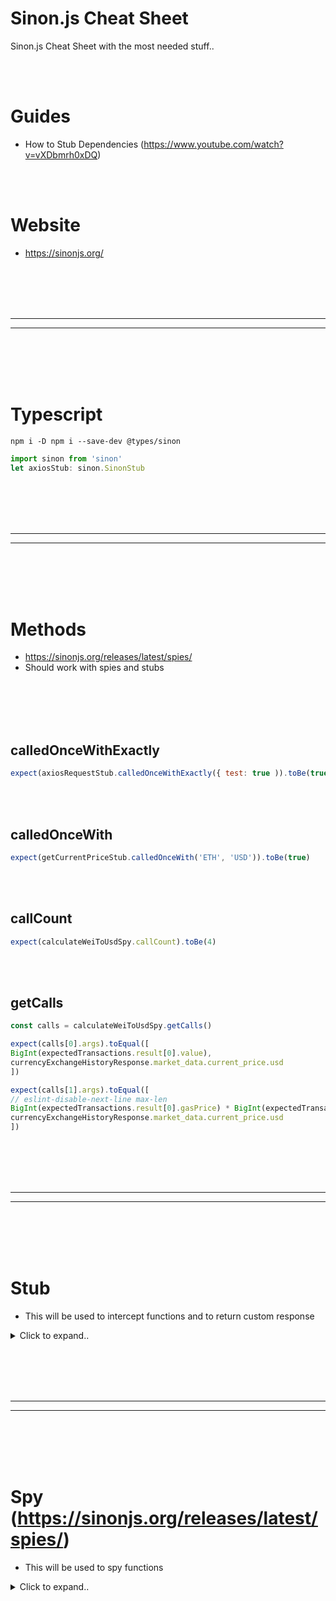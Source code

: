# Sinon.js Cheat Sheet
Sinon.js Cheat Sheet with the most needed stuff..


<br><br>

# Guides
- How to Stub Dependencies (https://www.youtube.com/watch?v=vXDbmrh0xDQ)

<br><br>

# Website
- https://sinonjs.org/











<br><br>
<br><br>
_________________________________
_________________________________
<br><br>
<br><br>

# Typescript
```shell
npm i -D npm i --save-dev @types/sinon
```

```javascript
import sinon from 'sinon'
let axiosStub: sinon.SinonStub
```


















<br><br>
<br><br>
_________________________________
_________________________________
<br><br>
<br><br>


# Methods
- https://sinonjs.org/releases/latest/spies/
- Should work with spies and stubs

<br><br>
<br><br>


## calledOnceWithExactly
```javascript
expect(axiosRequestStub.calledOnceWithExactly({ test: true )).toBe(true)
```

<br><br>

## calledOnceWith
```javascript
expect(getCurrentPriceStub.calledOnceWith('ETH', 'USD')).toBe(true)
```

<br><br>

## callCount
```javascript
expect(calculateWeiToUsdSpy.callCount).toBe(4)
```

<br><br>

## getCalls
```javascript
const calls = calculateWeiToUsdSpy.getCalls()

expect(calls[0].args).toEqual([
BigInt(expectedTransactions.result[0].value),
currencyExchangeHistoryResponse.market_data.current_price.usd
])

expect(calls[1].args).toEqual([
// eslint-disable-next-line max-len
BigInt(expectedTransactions.result[0].gasPrice) * BigInt(expectedTransactions.result[0].gasUsed),
currencyExchangeHistoryResponse.market_data.current_price.usd
])
```































<br><br>
<br><br>
_________________________________
_________________________________
<br><br>
<br><br>



# Stub
- This will be used to intercept functions and to return custom response
  
<details><summary>Click to expand..</summary>
    
<br><br>
<br><br>

## Single exported function
- As far as I read it is not working out of the box with sinon.js


<br><br>
<br><br>

## Stub chained function calls
```javascript
const [name, symbol, decimals, totalSupply] = await Promise.all([
    tokenContract.methods.name().call(),
    tokenContract.methods.symbol().call(),
    tokenContract.methods.decimals().call(),
    tokenContract.methods.totalSupply().call()
])
```

```javascript
beforeEach(() => {
    createContractStub = sinon.stub(ethCoinManager.contract, 'createContract').returns({
        methods: {
            name: () => ({ call: sinon.stub().resolves(mockTokenDetails.name) }),
            symbol: () => ({ call: sinon.stub().resolves(mockTokenDetails.symbol) }),
            decimals: () => ({ call: sinon.stub().resolves(mockTokenDetails.decimals) }),
            totalSupply: () => ({ call: sinon.stub().resolves(mockTokenDetails.totalSupply) })
        }
    } as any)
})
```














<br><br>
<br><br>

## Error
```javascript
describe('[ERROR]', () => {
let axiosRequestStub: sinon.SinonStub

const error = new Error('Request failed')

beforeEach(() => {
    axiosRequestStub = sinon.stub(axios, 'request').rejects(error)
})

afterEach(() => {
    axiosRequestStub.restore()
})
  
it.only('should throw an HttpClientError when the request fails and custom Error title', async() => {
    axiosRequestStub.rejects(error)

    const config = {
        url: 'https://example.com',
        method: 'GET',
        errorMessage: 'Any crazy error..'
    } as RequestParams

    try {
        await axiosRequestWrapper(config)
        expect('Should not reach this line').toBe(false)
    } catch (e: any) {
        expect(e.message).toBe('Any crazy error..')
        expect(e.originalError).toBe(error)
        expect(e.name).toBe('HttpClientError')
    }
})
})
```









<br><br>
<br><br>

## Mongoose Models
```javascript
const sinon = require('sinon')
const mongoose = require('mongoose')

var UserSchema = new mongoose.Schema({name: String});
const Model = mongoose.model('User', UserSchema);

const find = () => {
    return {_id: '12345678912', name: 'test'}
}

sinon.stub(Model, 'find').callsFake(find)

const doc = Model.find()
console.log(doc)
```
















<br><br>
<br><br>


## Dependencies


<br><br>

### External functions
```javascript
innerFunctionStub = sinon.stub(nodemailer, 'createTransport').returns({
     sendMail: sinon.stub().resolves(emailResponseStub) // Stubbing sendMail method
});

```

<br><br>

### request
```javascript
describe('storeMessages()', () => {
  before(()=>{
    sinon.stub(request, 'get')
         .yields(null, null, JSON.stringify({id: 1}))
  });

  it('Should return id', done => {
    request(options, (e, r) => {
      expect(r).toStrictEqual({id: 1});
      done()
    });
  });
});
```

















<br><br>
<br><br>

## Class




<br><br>
<br><br>

### Stub privat method
```javascript

describe('getInstance()', () => {
    let initStub: sinon.SinonStub

    beforeEach(() => {
        initStub = sinon.stub((<any>ModelManager).prototype, 'init').resolves()
    })

    afterEach(() => {
        initStub.restore()
    })

    it.only('should create new instance', async() => {
        const modelManager = await ModelManager.getInstance()

        expect(initStub.calledOnce).toBe(true)
        expect(modelManager.models).toEqual([])
    })
})
```



<br><br>
<br><br>

### Stub internal method call of instance method
- resolves will not work here and result in a fullfilled promise. Use instead returns()
```javascript
public async getTokenDetails(tokenAddress: string, ABI: any) {
    const tokenContract = this.createContract(ABI, tokenAddress)
}
```

```javascript
let createContractStub: sinon.SinonStub
beforeEach(() => {
    createContractStub = sinon.stub(ethCoinManager.contract, 'createContract').returns({
        test: true
    })
})
```



<br><br>
<br><br>

### Stub class instance property
```javascript
describe('init()', function() {
    let connStub: sinon.SinonStub

    beforeEach(() => {
        connStub = sinon.stub(<any>mongooseUtils, 'conn').value(undefined)
    })

    afterEach(async() => {
        connStub.restore()
    })
})
```


<br><br>

### Stub non singleton class instance method which is called inside of function
```javascript
comst kafkaHelper = new KafkaHelper()

const checkTaskId = async (body, topic, headers) => {
     await kafkaHelper.sendMessageAvro(body, topic, headers)
}
```

<br><br>

Here we mock method sendMessageAvro of the class KafkaHelper
- **We must use .prototype for classes**
```javascript
describe('[KafkaHelper send avro message]', () => {
    let sendMessageAvroStub

    const { KafkaHelper } = require('./KafkaHelper')

    beforeEach(() => {
        sendMessageAvroStub = sinon.stub(KafkaHelper.prototype, "sendMessageAvro").resolves({})
    })

    afterEach(() => {
        sinon.restore()
    })

    it('should call sendMessageAvro method with correct arguments', async () => {
        const { taskId } = doc_emailMailingWithTaskIdScheduled

        const expectedBody = {
            'test': true
        }

        const expectedHeaders = {
            'test': projectId,
        }

        await checkTaskId(body, topic, headers)

        sinon.assert.calledWith(sendMessageAvroStub, expectedBody, 'any topic', expectedHeaders)
        expect(sendMessageAvroStub.calledOnce).to.be.true
    })
})
```


Other example:
```typescript
 getBalanceStub = sinon.stub(BalanceManager.prototype, 'getBalance').callsFake(() => {
                return Promise.resolve(balanceWei)
```































<br><br>
<br><br>

### Mock method response of class with args
```javascript
/**
 * Represents a SlackBot.
 */
class SlackBot {
    /**
     * Constructs a new SlackBot instance. Singleton
     */
    constructor() {}

    /**
     * Sends a message to a channel.
     * @param {string} channelId - The ID of the channel.
     * @param {string} text - The text of the message.
     */
    async sendMessage(channelId, text) {
        try {
            const res = await this.app.client.chat.postMessage({
                token: this.botToken,
                channel: channelId,
                text
            })

            return res
        } catch (e) {
            throw new BaseError('Error while sending message to Slack channel.', e)
        }
    }
}
```

```javascript
let sendMessageStub

beforeEach(async() => {
    const slackBot = new SlackBot()
    sendMessageStub = sinon.stub(slackBot, 'sendMessage')
})

afterEach(() => {
    sendMessageStub.restore()
})
```

```javascript
it('should send a message to a channel', async () => {
    const channelId = 'channel-id'
    const text = 'Hello, world!'

    const expectedResponse = {
        channel: channelId,
        text: text,
    }

    sendMessageStub.withArgs(channelId, text).resolves(expectedResponse)

    const res = await slackBot.sendMessage(channelId, text)
    expect(res.channel).to.equal(channelId)
    expect(res.text).to.equal(text)
    expect(sendMessageStub.calledOnceWith(channelId, text)).to.be.true
})
```

<br><br>
<br><br>


### Throw error inclass instance method
- In this case the instance is kafkaHelper and the method is connect
```javascript
const error = new Error('Connection failed')
sinon.stub(kafkaHelper, 'connect').throws(error)
```










<br><br>
<br><br>

### Mock class instance property
- In this case we mock this.producer of our class instance kafkaHelper
```javascript
describe('sendMessage', () => {
    let producerMock

    const msg = 'Test message'
    const topic = 'test'

    beforeEach(() => {
        producerMock = {
            connect: sinon.stub().resolves(),
            send: sinon.stub().resolves()
        }

        kafkaHelper.producer = producerMock
    })

    it('should send message to topic', async () => {
        await kafkaHelper.sendMessage(msg, topic)
        expect(producerMock.send.calledOnce).to.be.true
        expect(producerMock.send.firstCall.args[0]).to.deep.equal({
            topic,
            messages: [{ value: msg }]
        })
    })

     it('should throw an error if sending message fails', async () => {
          const error = new Error('Message sending failed')
          sinon.stub(kafkaHelper, 'connect').resolves()
          producerMock.send.rejects(error)

          try {
              await kafkaHelper.sendMessage(msg, topic)
          } catch (e) {
              expect(e).to.equal(error)
          }
      })
})
```
</details>

























































<br><br>
<br><br>
_________________________________
_________________________________
<br><br>
<br><br>

# Spy (https://sinonjs.org/releases/latest/spies/)
- This will be used to spy functions

<details><summary>Click to expand..</summary>

<br><br>

## Reset spy
```javascript
let spy

beforeEach(() => {
    spy = sinon.spy(bootstrapObj, 'bootstrap')
})

afterEach(() => {
    spy.restore()
})

it('should throw error because app is missing', async () => {
    try {
        await spy();
    } catch (e) {
        expect(e.message).to.be.equal('Can not find app for bootstrapping')
        spy.called = false
    }

    expect(spy.called).to.be.equal(false)
})
```

<br><br
<br><br>

## Reset spy history
```javascript
before(async () => {
    browserServiceSpy = sinon.spy(BrowserService.prototype)
    kafkaKontrollerSpy = sinon.spy(KafkaKontroller.prototype)
})

after(async () => {
    browserServiceSpy.getThumbnailUrlFromHtml.restore()
    kafkaKontrollerSpy.sendAvro.restore()
})

afterEach(() => {
    browserServiceSpy.getThumbnailUrlFromHtml.resetHistory()
    kafkaKontrollerSpy.sendAvro.resetHistory()
})
```










<br><br>
<br><br>


# Javascript Functions
```typescript
it('should make a successful request and use timeout', async() => {
        const config = {
            url: 'https://example.com',
            method: 'GET',
            timeout: 1000
        } as RequestParams
        
        const result = await axiosRequestWrapper(config)
        
        expect(result).toEqual(responseBody)
        expect(axiosRequestStub.calledOnceWithExactly(_.omit(config, 'timeout'))).toBe(true)
        
        expect(setTimeoutSpy.called).toBe(true)
})
```
















<br><br>
<br><br>


## Class

<br><br>

### Full class 
```javascript
const spy = sinon.spy(BrowserService.prototype)
```
- You can not use`spy.restore()` here on the class itself. You must restore the method e.g. `spy.methodName.restore()`
- This also means you can only 1x time create a spy on a class itself. When you restore the method stub then the class still is be spyed. So you can create a spy in your before() or youc reate it inside of a sandbox and then remove it

<br><br>

### Using a spy to wrap an existing method
```javascript
/*---- Example #1 ----*/
// BrowserWrapper.js
module.exports = class BrowserWrapper {
    constructor(host, port){
        this.connectionService = new BrowserConnectionService(host, port)
    }
    
    async connect() {
        this.browser = await this.connectionService.connectToBrowser()
        this.createDisconnectListener()
    }

    async disconnect() {
        await this.browser.disconnect()
    }

    createDisconnectListener() {
        this.browser.on('disconnected', this._onDisconnect.bind(this) )
    }

    async _onDisconnect() {
        console.log('_onDisconnect')
    }
}

// test.js
describe.only('[PUPPETEER] BrowserWrapper Tests', function () {
    this.timeout(60000 * 5)
    let spy
    const sandbox = sinon.createSandbox()

    beforeEach(done => {
        (async () => {
            spy = sandbox.spy(browserWrapper, "_onDisconnect")
            await browserWrapper.connect()
        })().then(done).catch(done)
    })

    afterEach(async () => {
        sandbox.restore()
        await browserWrapper.disconnect()
    })

   it('should fire disconnect listener', async () => {
        await browserWrapper.disconnect()
        expect(spy.called).to.equal(true)
    })

    it('simulate multiple connects and only one disconnect listener should be fired', async () => {
        await browserWrapper.connect()
        await browserWrapper.connect()
        await browserWrapper.connect()
        await browserWrapper.disconnect()
        expect(spy.calledOnce).to.equal(true)
    })
})





























/*---- Example #2 ----*/
// BrowserWrapper.js
module.exports = class BrowserWrapper {
    constructor(host, port){
        this.connectionService = new BrowserConnectionService(host, port)
    }
    
    async connect() {
        this.browser = await this.connectionService.connectToBrowser()
        this.createDisconnectListener()
    }

    async disconnect() {
        await this.browser.disconnect()
    }

    createDisconnectListener() {
        this.browser.on('disconnected', this._onDisconnect.bind(this) )
    }

    async _onDisconnect() {
        console.log('_onDisconnect')
    }
}

// test.js
describe.only('[PUPPETEER] BrowserWrapper Tests', function () {
    this.timeout(60000 * 5)
    let spy
    
    before(done => {
        (async()=>{
            spy = sinon.spy(browserWrapper, "_onDisconnect")
            await browserWrapper.connect()
        })().then(done).catch(done)
    })

    it('should fire disconnect listener', async () => {
        await browserWrapper.disconnect()
        spy // <-- contains details about the event if fired and so on..
        debugger
    })
})
```








<br><br>
<br><br>


## Spy private methods

### Example #1
```javascript
describe('getConnection', () => {
        let initSpy: sinon.SinonSpy

        beforeEach(() => {
            initSpy = sinon.spy((<any>MongooseUtils).prototype, 'init')
        })

        afterEach(() => {
            initSpy.restore()
        })

        it('should return a valid existing mongoose connection', async() => {
            const conn = await (<any>mongooseUtils).getConnection()
            expect(initSpy.calledOnce).toBe(false)
            expect(conn).toBeTruthy()
            expect(conn).toBeInstanceOf(mongoose.Connection)
        })

        it('should return a valid mongoose connection by creating one', async() => {
            delete (<any>mongooseUtils).conn

            const conn = await (<any>mongooseUtils).getConnection()
            expect(initSpy.calledOnce).toBe(true)
            expect(conn).toBeTruthy()
            expect(conn).toBeInstanceOf(mongoose.Connection)
        })
})
```

### Example #2
- Get Prototype
- Notice that you will create a new object here which does not include properties from your created instance
```typescript
 beforeEach(() => {
        const example = new Example();
        const exampleProto = Object.getPrototypeOf(example);
        initSpy = sinon.spy(exampleProto, 'init')
  })
```










<br><br>
<br><br>
--  --  --  --  --  --  --  --  --  --  --  --  
<br><br>
<br><br>

## Dependencies

<br><br>

### Axios

<br><br>

#### Method #1 - If you use axios.request(config)
```javascript
import axios from 'axios'

describe('[SUCCESS]', () => {
        let axiosStub: sinon.SinonStub

        const { WALLET_ETH_ADDRESS } = process.env

        const requestObj = {
            nextUrl: {
                searchParams: new URLSearchParams({ address: WALLET_ETH_ADDRESS })
            }
        } as NextRequest

        const responseBody = {
            status: 200,
            data: { test: true }
        }

        beforeEach(() => {
            axiosStub = sinon.stub(axios, 'request').resolves(responseBody)
        })
        
        afterEach(() => {
            sinon.restore()
        })
        
        test('should get current balance of eth address in USD', async() => {
            expect(axiosStub.calledOnce).toBe(false)

            const response = await GET(requestObj) as NextResponse & { data: object }
            const responseData = await response.json()
            expect(response.status).toBe(200)
            expect(responseData.balance).toEqual(responseBody.data)

            // ==== AXIOS MOCKS ====
            expect(axiosStub.calledOnce).toBe(true)
            expect(axiosStub.firstCall.args[0]).toEqual({
                url: `${process.env.COINMARKETCAP_API_COIN_LISTINGS_URL}?symbol=ETH&convert=USD`,
                method: 'GET',
                headers: {
                    'X-CMC_PRO_API_KEY': process.env.API_KEY_COINMARKETCAP
                }
            })
        })
    })
```

<br><br>

#### Method #2 - If you use axios[method]
```javascript
beforeEach(async () => {
    axiosSpy = sinon.spy(axios, 'get')
})

afterEach(async () => {
    axiosSpy.restore()
})

it.only('should execute datasource by id', async () => {
    expect(axiosSpy.calledOnce).to.be.false

    const res = await executeDatasourceById(datasourceIdWithoutHandlebarsFormularData, params)
    expect(res.status).to.equal(201)
    expect(res.data).to.equal(nockResponseBody)

    expect(axiosSpy.calledOnce).to.be.true

    // ==== URL ====
    expect(axiosSpy.firstCall.args[0]).to.be.equal(doc_DatasourceIdWithoutHandlebarsFormularData.url)

    // ==== PAYLOAD ====
    const urlSearchParams = urlSearchParamsToObject(axiosSpy.firstCall.args[1])

    expect(urlSearchParams).to.be.deep.equal(doc_DatasourceIdWithoutHandlebarsFormularData.data)

    // ==== HEADERS ====
    expect(doc_DatasourceIdWithoutHandlebarsFormularData.headers['Content-Type']).to.be.equal(mimetype)
    expect(axiosSpy.firstCall.args[2].headers['Content-Type']).to.be.equal(mimetype)

    expect(axiosSpy.firstCall.args[2].httpsAgent).to.be.an.instanceof(HttpsProxyAgent)
    expect(axiosSpy.firstCall.args[2].httpAgent).to.be.an.instanceof(HttpProxyAgent)

    expect(res.data.additional?.handlebarsError).to.not.exists
})
```








































<br><br>
<br><br>





## Class

<br><br>

### Check if method was called
- kafkaHelper is the instance of the class and connect is the method
```javascript
const connectSpy = sinon.spy(kafkaHelper, 'connect')
await kafkaHelper.connect()
expect(connectSpy.calledOnce).to.be.true

afterEach(() => {
    sinon.restore()
})
```




























<br><br>
<br><br>


## Express

<br><br>

### Middleware

<br><br>

#### Spy middleware

- Variant #1
```javascript
// routes.js
const proxy = require('express-http-proxy')

const routeBase = '/v1/Conditions'

// Die Middleware-Funktion, die getestet werden soll
const middleware = (req, res, next) => {
  // Mach etwas ...
  next();
};

module.exports = router => {
    router.use(routeBase, middleware)
}


// ---------------------------------------------------------------------------




describe('Bug test', () => {
   let router, app, masterRouter

   beforeEach(() => {
        app = express()
        router = require(`${process.cwd()}/src/conditions/conditions.routes`)
        masterRouter = express.Router()
        router(masterRouter)
   })

   it('should get targetgroup document and call route only 1 times because of wrong spelling', async () => {
        const spyMiddleware = sinon.spy(masterRouter)
        app.use(spyMiddleware)

        const server = http.createServer(app)
        server.listen(1337)// , host)

        const res = await axios.get('http://127.0.0.1:1337/v1/conditions')
        expect(res.status).to.be.equal(200)
        expect(spyMiddleware.callCount).to.eq(1)

        const res2 = await axios.get('http://127.0.0.1:1337/v1/conditions')
        expect(res2.status).to.be.equal(200)
        expect(spyMiddleware.callCount).to.eq(2)

        const res3 = await axios.get('http://127.0.0.1:1337/v1/Conditions')
        expect(res3.status).to.be.equal(200)
        expect(spyMiddleware.callCount).to.eq(3)
   })
})
```




- Variant #2
```javascript
const assert = require('assert');
const sinon = require('sinon');
const express = require('express');

const app = express();

// Die Middleware-Funktion, die getestet werden soll
const middleware = (req, res, next) => {
  // Mach etwas ...
  next();
};

describe('Middleware Test', () => {
  it('sollte einmal aufgerufen werden', () => {
    const spyMiddleware = sinon.spy(middleware);
    app.use(spyMiddleware);

    // Führe eine Anfrage an die App aus
    // Hier kannst du z.B. supertest verwenden, um eine HTTP-Anfrage zu simulieren
    // Für dieses Beispiel nehmen wir an, dass die Middleware einmal aufgerufen wird
    // Dies könnte z.B. bedeuten, dass der Endpunkt nur eine GET-Anfrage verarbeitet
    app.get('/test', (req, res) => {
      res.send('Test');
    });

    // Überprüfe, ob die Middleware genau einmal aufgerufen wurde
    assert(spyMiddleware.calledOnce);
  });

  it('sollte zweimal aufgerufen werden', () => {
    const spyMiddleware = sinon.spy(middleware);
    app.use(spyMiddleware);

    // Führe eine Anfrage an die App aus
    // Hier kannst du z.B. supertest verwenden, um eine HTTP-Anfrage zu simulieren
    // Für dieses Beispiel nehmen wir an, dass die Middleware zweimal aufgerufen wird
    // Dies könnte z.B. bedeuten, dass der Endpunkt sowohl GET- als auch POST-Anfragen verarbeitet
    app.get('/test', (req, res, next) => {
      next();
    });

    app.post('/test', (req, res) => {
      res.send('Test');
    });

    // Überprüfe, ob die Middleware genau zweimal aufgerufen wurde
    assert(spyMiddleware.calledTwice);
  });
});
```












</details



